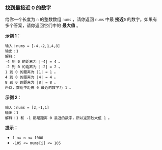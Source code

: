 ### 找到最接近 0 的数字 ###
给你一个长度为 `n` 的整数数组 `nums` ，请你返回 `nums` 中最 **接近**`0` 的数字。如果有多个答案，请你返回它们中的 **最大值** 。



**示例 1：**

```
输入：nums = [-4,-2,1,4,8]
输出：1
解释：
-4 到 0 的距离为 |-4| = 4 。
-2 到 0 的距离为 |-2| = 2 。
1 到 0 的距离为 |1| = 1 。
4 到 0 的距离为 |4| = 4 。
8 到 0 的距离为 |8| = 8 。
所以，数组中距离 0 最近的数字为 1 。
```

**示例 2：**

```
输入：nums = [2,-1,1]
输出：1
解释：1 和 -1 都是距离 0 最近的数字，所以返回较大值 1 。
```



**提示：**

* `1 <= n <= 1000`
* `-105 <= nums[i] <= 105`

